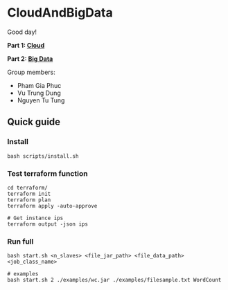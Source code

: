 # CloudAndBigData

Good day!

**Part 1: [Cloud](https://github.com/teabetab/CoursCloudN7)**

**Part 2: [Big Data](https://sd-160040.dedibox.fr/hagimont)**

Group members:
  - Pham Gia Phuc
  - Vu Trung Dung
  - Nguyen Tu Tung


## Quick guide

### Install
```shell
bash scripts/install.sh
```

### Test terraform function
```shell
cd terraform/
terraform init
terraform plan
terraform apply -auto-approve

# Get instance ips
terraform output -json ips
```

### Run full
```shell
bash start.sh <n_slaves> <file_jar_path> <file_data_path> <job_class_name>

# examples
bash start.sh 2 ./examples/wc.jar ./examples/filesample.txt WordCount
```

